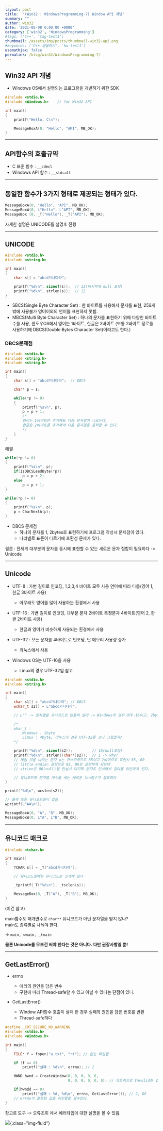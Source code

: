 ```yaml
---
layout: post
title:  "(Win32 : WindowsProgramming-7) Window API 개념"
summary: ""
author: win32
date: '2021-05-08 0:00:00 +0000'
category: ['win32', 'WindowsProgramming']
#tags: ['C++', 'tag-test1']
thumbnail: /assets/img/posts/thumbnail-win32-api.png
#keywords: ['C++ 글올리기', 'kw-test1']
usemathjax: false
permalink: /blog/win32/WindowsProgramming-7/
---
```


## Win32 API 개념

* Windows OS에서 실행되는 프로그램을 개발하기 위한 SDK

```cpp
#include <stdio.h>
#include <Windows.h>    // for Win32 API

int main()
{
    printf("Hello, C\n");

    MessageBoxA(0, "Hello", "API", MB_OK);
}
```

---

## API함수의 호출규약

* C 표준 함수 : `__cdecl`
* Windows API 함수 : `__stdcall`

---

## 동일한 함수가 3가지 형태로 제공되는 형태가 있다.

```cpp
MessageBoxA(0, "Hello", "API", MB_OK);
MessageBoxW(0, L"Hello", L"API", MB_OK);
MessageBox (0, _T("Hello"), _T("API"), MB_OK);
```

자세한 설명은 UNICODE를 설명후 진행

---

## UNICODE

```cpp
#include <stdio.h>
#include <string.h>

int main()
{
    char s[] = "abcd가나다라";

    printf("%d\n", sizeof(s));  // 13(마지막에 null 포함)
    printf("%d\n", strlen(s));  // 12
}
```

* SBCS(Single Byte Character Set) : 한 바이트를 사용해서 문자를 표현, 256개 밖에 사용불가 영어이외의 언어를 표현하지 못함.
* MBCS(Multi Byte Character Set) : 하나의 문자를 표현하기 위해 다양한 바이트 수를 사용, 윈도우OS에서 영어는 1바이트, 한글은 2바이트 (보통 2바이트 정로를 사용하기에 DBCS(Double Bytes Character Set)이라고도 한다.)

### DBCS문제점

```cpp
#include <stdio.h>
#include <string.h>
#include <string.h>

int main()
{
    char s[] = "abcd가나다라";  // DBCS

    char* p = s;

    while(*p != 0)
    {
        printf("%s\n", p);
        p = p + 1;
        /*
        영어는 1바이트만 추가해도 다음 문자열이 나오는데,
        한글은 2바이트를 추가해야 다음 문자열을 출력할 수 있다.
        */
    }
}
```

해결

```cpp
while(*p != 0)
{
    printf("%s\n", p);
    if(IsDBCSLeadByte(*p))
        p = p + 2;
    else
        p = p + 1;
}
```

```cpp
while(*p != 0)
{
    printf("%s\n", p);
    p = CharNextA(p);
}
```

* DBCS 문제점
    * 하나의 문자를 1, 2bytes로 표현하기에 프로그램 작성시 문제점이 있다.
    * 나라별로 표쥰이 다르기에 호환성 문제가 있다.

결론 : 전세계 대부분의 문자를 동시에 표현할 수 있는 새로운 문자 집합이 필요하다 -> Unicode

---

## Unicode

* UTF-8 : 가변 길이로 인코딩, 1,2,3,4 바이트 모두 사용 언어에 따라 다름(영어 1, 한글 3바이트 사용)
    * 아무래도 영어를 많이 사용하는 환경에서 사용
* UTF-16 : 가변 길이로 인코딩, 대부분 문자 2바이트 특정문자 4바이트(영어 2, 한글 2바이트 사용)
    * 한글과 영어가 비슷하게 사용되는 환경에서 사용
* UTF-32 : 모든 문자를 4바이트로 인코딩, 단 메모리 사용량 증가
    * 리눅스에서 사용

* Windows OS는 UTF-16을 사용
    * Linux의 경우 UTF-32임 참고

```cpp
#include <stdio.h>
#include <string.h>

int main()
{
    char s1[] = "abcd가나다라"; // DBCS
    wchar_t s2[] = L"abcd가나다라";

    // L"" -> 문자열을 유니코드로 만들어 달라 -> Windows의 경우 UTF-16이고, 2byte

    /*
    whar_t :
        Windows : 2byte
        Linux : 4byte, 리눅스의 경우 UTF-32를 쓰니 그렇겠지?
    */

    printf("%d\n", sizeof(s2));         // 18(null포함)
    printf("%d\n", strlen((char*)s2));  // 1 -> why?
    // 제일 처음 나오는 문자 a는 아스키코드로 65이고 2바이트로 표현시 65, 00
    // little endian 표현으로 65, 00로 표현하게 되는데
    // strlen은 00(null)을 만날시 마지막 문자로 인식해서 길이를 리턴하게 된다.

    // 유니코드의 문자열 개수를 세는 새로운 len함수가 필요하다
}
```

```cpp
printf("%d\n", wcslen(s2));

// 출력 또한 유니코드용이 있음
wprintf(L"AA\n");

MessageBoxA(0, "A", "B", MB_OK);
MessageBoxW(0, L"A", L"B", MB_OK);
```

---

## 유니코드 매크로

```cpp
#include <tchar.h>

int main()
{
    TCHAR s[] = _T("abcd가나다라");

    // 유니코드일때는 유니코드로 쓰게해 달라

    _tprintf(_T("%d\n"), _tsclen(s));

    MessageBox(0, _T("A"), _T("B"), MB_OK);
}
```

(이건 참고)

main함수도 매개변수로 `char**` 유니코드가 아닌 문자열을 받지 않나?<br>
main도 종류별로 나눠야 한다.

-> `main, wmain, _tmain`

**물론 Unicode를 무조건 써야 한다는 것은 아니다. 다만 권장사항일 뿐!**

---

## GetLastError()

* errno
    * 에러의 원인을 담은 변수
    * 구현에 따라 Thread-safe할 수 있고 아닐 수 있다는 단점이 있다.

* GetLastError()
    * Window API함수 호출이 실패 한 경우 실패의 원인을 담은 번호를 반환
    * Thread-safe하다

```cpp
#define _CRT_SECURE_NO_WARNING
#include <stdio.h>
#include <Windows.h>

int main()
{
    FILE* f = fopen("a.txt", "rt"); // 없는 파일임

    if (f == 0)
        printf("실패 : %d\n", errno); // 2

    HWND hwnd = CreateWindow(0, 0, 0, 0, 0,
                             0, 0, 0, 0, 0, 0); // 의도적으로 Invalid한 값을 넘긺

    if(hwndd == 0)
        printf("실패 : %d, %d\n", errno, GetLastError()); // 2, 86
    // errno이 잘못된 값을 리턴함을 알수있다.
}
```

참고로 도구 -> 오류조회 에서 에러타입에 대한 설명을 볼 수 있음.

![](/assets/img/posts/win32/WindowsProgramming-7-1.PNG){:class="img-fluid"}